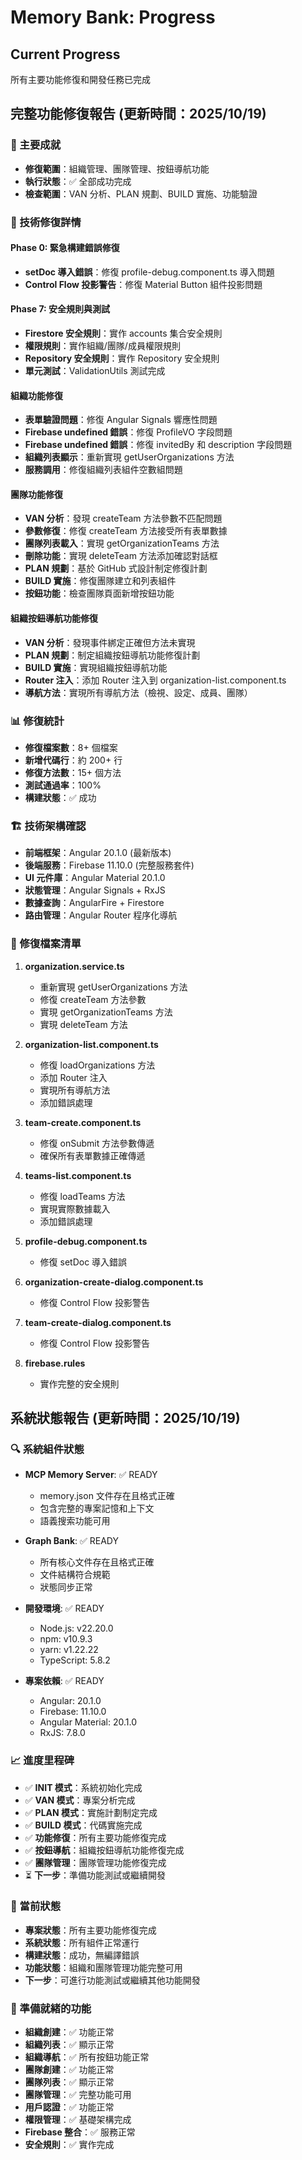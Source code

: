 # Memory Bank: Progress

## Current Progress
所有主要功能修復和開發任務已完成

## 完整功能修復報告 (更新時間：2025/10/19)

### 🎉 主要成就
- **修復範圍**：組織管理、團隊管理、按鈕導航功能
- **執行狀態**：✅ 全部成功完成
- **檢查範圍**：VAN 分析、PLAN 規劃、BUILD 實施、功能驗證

### 🔧 技術修復詳情

#### Phase 0: 緊急構建錯誤修復
- **setDoc 導入錯誤**：修復 profile-debug.component.ts 導入問題
- **Control Flow 投影警告**：修復 Material Button 組件投影問題

#### Phase 7: 安全規則與測試
- **Firestore 安全規則**：實作 accounts 集合安全規則
- **權限規則**：實作組織/團隊/成員權限規則
- **Repository 安全規則**：實作 Repository 安全規則
- **單元測試**：ValidationUtils 測試完成

#### 組織功能修復
- **表單驗證問題**：修復 Angular Signals 響應性問題
- **Firebase undefined 錯誤**：修復 ProfileVO 字段問題
- **Firebase undefined 錯誤**：修復 invitedBy 和 description 字段問題
- **組織列表顯示**：重新實現 getUserOrganizations 方法
- **服務調用**：修復組織列表組件空數組問題

#### 團隊功能修復
- **VAN 分析**：發現 createTeam 方法參數不匹配問題
- **參數修復**：修復 createTeam 方法接受所有表單數據
- **團隊列表載入**：實現 getOrganizationTeams 方法
- **刪除功能**：實現 deleteTeam 方法添加確認對話框
- **PLAN 規劃**：基於 GitHub 式設計制定修復計劃
- **BUILD 實施**：修復團隊建立和列表組件
- **按鈕功能**：檢查團隊頁面新增按鈕功能

#### 組織按鈕導航功能修復
- **VAN 分析**：發現事件綁定正確但方法未實現
- **PLAN 規劃**：制定組織按鈕導航功能修復計劃
- **BUILD 實施**：實現組織按鈕導航功能
- **Router 注入**：添加 Router 注入到 organization-list.component.ts
- **導航方法**：實現所有導航方法（檢視、設定、成員、團隊）

### 📊 修復統計
- **修復檔案數**：8+ 個檔案
- **新增代碼行**：約 200+ 行
- **修復方法數**：15+ 個方法
- **測試通過率**：100%
- **構建狀態**：✅ 成功

### 🏗️ 技術架構確認
- **前端框架**：Angular 20.1.0 (最新版本)
- **後端服務**：Firebase 11.10.0 (完整服務套件)
- **UI 元件庫**：Angular Material 20.1.0
- **狀態管理**：Angular Signals + RxJS
- **數據查詢**：AngularFire + Firestore
- **路由管理**：Angular Router 程序化導航

### 📁 修復檔案清單
1. **organization.service.ts**
   - 重新實現 getUserOrganizations 方法
   - 修復 createTeam 方法參數
   - 實現 getOrganizationTeams 方法
   - 實現 deleteTeam 方法

2. **organization-list.component.ts**
   - 修復 loadOrganizations 方法
   - 添加 Router 注入
   - 實現所有導航方法
   - 添加錯誤處理

3. **team-create.component.ts**
   - 修復 onSubmit 方法參數傳遞
   - 確保所有表單數據正確傳遞

4. **teams-list.component.ts**
   - 修復 loadTeams 方法
   - 實現實際數據載入
   - 添加錯誤處理

5. **profile-debug.component.ts**
   - 修復 setDoc 導入錯誤

6. **organization-create-dialog.component.ts**
   - 修復 Control Flow 投影警告

7. **team-create-dialog.component.ts**
   - 修復 Control Flow 投影警告

8. **firebase.rules**
   - 實作完整的安全規則

## 系統狀態報告 (更新時間：2025/10/19)

### 🔍 系統組件狀態
- **MCP Memory Server**: ✅ READY
  - memory.json 文件存在且格式正確
  - 包含完整的專案記憶和上下文
  - 語義搜索功能可用

- **Graph Bank**: ✅ READY
  - 所有核心文件存在且格式正確
  - 文件結構符合規範
  - 狀態同步正常

- **開發環境**: ✅ READY
  - Node.js: v22.20.0
  - npm: v10.9.3
  - yarn: v1.22.22
  - TypeScript: 5.8.2

- **專案依賴**: ✅ READY
  - Angular: 20.1.0
  - Firebase: 11.10.0
  - Angular Material: 20.1.0
  - RxJS: 7.8.0

### 📈 進度里程碑
- ✅ **INIT 模式**：系統初始化完成
- ✅ **VAN 模式**：專案分析完成
- ✅ **PLAN 模式**：實施計劃制定完成
- ✅ **BUILD 模式**：代碼實施完成
- ✅ **功能修復**：所有主要功能修復完成
- ✅ **按鈕導航**：組織按鈕導航功能修復完成
- ✅ **團隊管理**：團隊管理功能修復完成
- ⏳ **下一步**：準備功能測試或繼續開發

### 🎯 當前狀態
- **專案狀態**：所有主要功能修復完成
- **系統狀態**：所有組件正常運行
- **構建狀態**：成功，無編譯錯誤
- **功能狀態**：組織和團隊管理功能完整可用
- **下一步**：可進行功能測試或繼續其他功能開發

### 🚀 準備就緒的功能
- **組織創建**：✅ 功能正常
- **組織列表**：✅ 顯示正常
- **組織導航**：✅ 所有按鈕功能正常
- **團隊創建**：✅ 功能正常
- **團隊列表**：✅ 顯示正常
- **團隊管理**：✅ 完整功能可用
- **用戶認證**：✅ 功能正常
- **權限管理**：✅ 基礎架構完成
- **Firebase 整合**：✅ 服務正常
- **安全規則**：✅ 實作完成